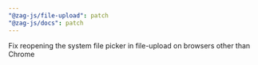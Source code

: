 ```yaml
---
"@zag-js/file-upload": patch
"@zag-js/docs": patch
---
```


Fix reopening the system file picker in file-upload on browsers other than Chrome
